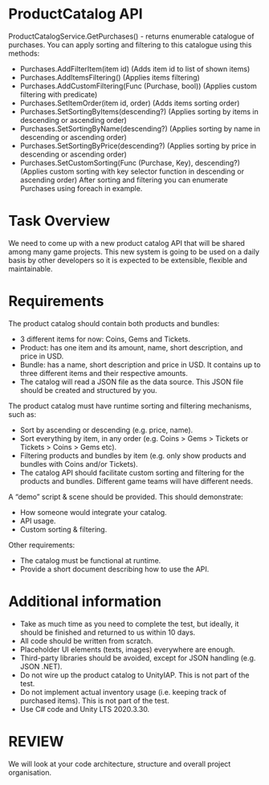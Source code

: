 # ProductCatalog API

ProductCatalogService.GetPurchases() - returns enumerable catalogue of purchases.
You can apply sorting and filtering to this catalogue using this methods:
- Purchases.AddFilterItem(item id) (Adds item id to list of shown items)
- Purchases.AddItemsFiltering() (Applies items filtering)
- Purchases.AddCustomFiltering(Func (Purchase, bool)) (Applies custom filtering with predicate)
- Purchases.SetItemOrder(item id, order) (Adds items sorting order)
- Purchases.SetSortingByItems(descending?) (Applies sorting by items in descending or ascending order)
- Purchases.SetSortingByName(descending?) (Applies sorting by name in descending or ascending order)
- Purchases.SetSortingByPrice(descending?) (Applies sorting by price in descending or ascending order)
- Purchases.SetCustomSorting(Func (Purchase, Key), descending?) (Applies custom sorting with key selector function in descending or ascending order)
After sorting and filtering you can enumerate Purchases using foreach in example.

# Task Overview

We need to come up with a new product catalog API that will be shared among many game projects. This new system is going to be used on a daily basis by other developers so it is expected to be extensible, flexible and maintainable.


# Requirements 

The product catalog should contain both products and bundles:
- 3 different items for now: Coins, Gems and Tickets.
- Product: has one item and its amount, name, short description, and price in USD.
- Bundle: has a name, short description and price in USD. It contains up to three different items and their respective amounts.
- The catalog will read a JSON file as the data source. This JSON file should be created and structured by you.

The product catalog must have runtime sorting and filtering mechanisms, such as:
- Sort by ascending or descending (e.g. price, name).
- Sort everything by item, in any order (e.g. Coins > Gems > Tickets or Tickets > Coins > Gems etc).
- Filtering products and bundles by item (e.g. only show products and bundles with Coins and/or Tickets).
- The catalog API should facilitate custom sorting and filtering for the products and bundles. Different game teams will have different needs.

A “demo” script & scene should be provided. This should demonstrate:
- How someone would integrate your catalog. 
- API usage.
- Custom sorting & filtering.

Other requirements:
- The catalog must be functional at runtime.
- Provide a short document describing how to use the API.


# Additional information 

- Take as much time as you need to complete the test, but ideally, it should be finished and returned to us within 10 days.
- All code should be written from scratch.
- Placeholder UI elements (texts, images) everywhere are enough.
- Third-party libraries should be avoided, except for JSON handling (e.g. JSON .NET).
- Do not wire up the product catalog to UnityIAP. This is not part of the test.
- Do not implement actual inventory usage (i.e. keeping track of purchased items). This is not part of the test.
- Use C# code and Unity LTS 2020.3.30.


# REVIEW 

We will look at your code architecture, structure and overall project organisation.
